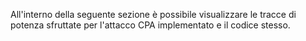 All'interno della seguente sezione è possibile visualizzare le tracce di potenza sfruttate per l'attacco CPA implementato e il codice stesso.
